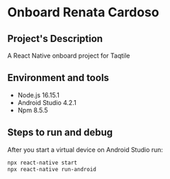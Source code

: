 # Onboard Renata Cardoso

## Project's Description 
A React Native onboard project for Taqtile

## Environment and tools 

- Node.js 16.15.1
- Android Studio 4.2.1
- Npm 8.5.5

## Steps to run and debug

After you start a virtual device on Android Studio run:
```bash
npx react-native start 
npx react-native run-android
```